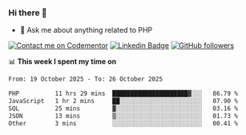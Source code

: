 ### Hi there 👋

<!--
**mustafaculban/mustafaculban** is a ✨ _special_ ✨ repository because its `README.md` (this file) appears on your GitHub profile.

Here are some ideas to get you started:

- 🌱 I’m currently learning ...
- 👯 I’m looking to collaborate on ...
- 🤔 I’m looking for help with ...
- 📫 How to reach me: ...
- 😄 Pronouns: ...
- ⚡ Fun fact: ...

-->
- 💬 Ask me about anything related to PHP

[![Contact me on Codementor](https://www.codementor.io/m-badges/karamusluk/book-session.svg)](https://www.codementor.io/@karamusluk?refer=badge)
[![Linkedin Badge](https://img.shields.io/badge/-Mustafa%20Culban-blue?style=social&logo=Linkedin&logoColor=blue&link=https://www.linkedin.com/in/mustafaculban/)](https://www.linkedin.com/in/mustafaculban/) 
[![GitHub followers](https://img.shields.io/github/followers/karamusluk?label=Follow&style=social)](https://github.com/karamusluk/?tab=follow)


📊 **This week I spent my time on**
<!--START_SECTION:waka-->

```txt
From: 19 October 2025 - To: 26 October 2025

PHP          11 hrs 29 mins  █████████████████████▓░░░   86.79 %
JavaScript   1 hr 2 mins     ██░░░░░░░░░░░░░░░░░░░░░░░   07.90 %
SQL          25 mins         ▓░░░░░░░░░░░░░░░░░░░░░░░░   03.16 %
JSON         13 mins         ▒░░░░░░░░░░░░░░░░░░░░░░░░   01.73 %
Other        3 mins          ░░░░░░░░░░░░░░░░░░░░░░░░░   00.41 %
```

<!--END_SECTION:waka-->

